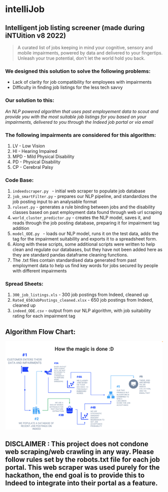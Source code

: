 # intelliJob

## Intelligent job listing screener (made during iNTUition v8 2022)

> A curated list of jobs keeping in mind your cognitive, sensory and mobile impairments, powered by data and delivered to your fingertips. Unleash your true potential, don't let the world hold you back.

### We designed this solution to solve the following problems:
- Lack of clarity for job compatibility for employees with impairments
- Difficulty in finding job listings for the less tech savvy

### Our solution to this:   
_An NLP powered algorithm that uses past employement data to scout and provide you with the most suitable job listings for you based on your impairments, delivered to you through the Indeed job portal or via email_

### The following impairments are considered for this algorithm:
1. LV - Low Vision
2. HI - Hearing Impaired
3. MPD - Mild Physical Disability
4. PD - Physical Disability
5. CP - Cerebral Palsy

### Code Base:
1. ` indeedscraper.py  ` - initial web scraper to populate job database
2. ` job_smartFilter.py ` - prepares our NLP pipeline, and standardizes the job posting input to an analysable format
3. ` ruleset.py ` - generates a rule binding between jobs and the disability classes based on past employment data found through web url scraping
4.  ` world_cluster_predictor.py ` - creates the NLP model, saves it, and reads through the job posting database, preparing it for impairment tag addition
5.  `model_ODE.py ` - loads our NLP model, runs it on the test data, adds the tag for the impairment suitability and exports it to a spreadsheet form.
6.  Along with these scripts, some additional scripts were written to help clean and regulate our databases, but they have not been added here as they are standard     pandas dataframe cleaning functions.
7.  The .txt files contain standardised data generated from past employment data to help us find key words for jobs secured by people with different impairments

### Spread Sheets:
1. `300_job_listings.xls` - 300 job postings from Indeed, cleaned up
2. `Rated_650JobPostings_cleaned.xlsx` - 650 job postings from Indeed, cleaned up
3. `indeed_ODE.csv` - output from our NLP algorithm, with job suitability rating for each impairment tag

## Algorithm Flow Chart:
![Alt text](./workflow1.png?raw=true "Workflow")


## DISCLAIMER : This project does not condone web scraping/web crawling in any way. Please follow rules set by the robots.txt file for each job portal. This web scraper was used purely for the hackathon, the end goal is to provide this to Indeed to integrate into their portal as a feature.
 
